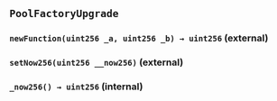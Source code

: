## `PoolFactoryUpgrade`






### `newFunction(uint256 _a, uint256 _b) → uint256` (external)





### `setNow256(uint256 __now256)` (external)





### `_now256() → uint256` (internal)








